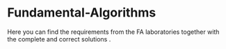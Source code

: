 # Fundamental-Algorithms
Here you can find the requirements from the FA laboratories together with the complete and correct solutions .
